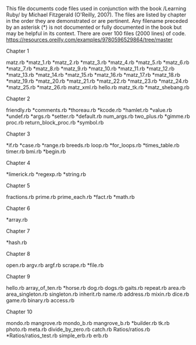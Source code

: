 This file documents code files used in conjunction with the book
/Learning Ruby/ by Michael Fitzgerald (O'Reilly, 2007). The files are
listed by chapter in the order they are demonstrated or are pertinent.
Any filename preceded by an asterisk (*) is not documented or fully
documented in the book but may be helpful in its context. There are
over 100 files (2000 lines) of code.
https://resources.oreilly.com/examples/9780596529864/tree/master

Chapter 1

matz.rb
*matz_1.rb
*matz_2.rb
*matz_3.rb
*matz_4.rb
*matz_5.rb
*matz_6.rb
*matz_7.rb
*matz_8.rb
*matz_9.rb
*matz_10.rb
*matz_11.rb
*matz_12.rb
*matz_13.rb
*matz_14.rb
*matz_15.rb
*matz_16.rb
*matz_17.rb
*matz_18.rb
*matz_19.rb
*matz_20.rb
*matz_21.rb
*matz_22.rb
*matz_23.rb
*matz_24.rb
*matz_25.rb
*matz_26.rb
matz_xml.rb
hello.rb
matz_tk.rb
*matz_shebang.rb

Chapter 2

friendly.rb
*comments.rb
*thoreau.rb
*kcode.rb
*hamlet.rb
*value.rb
*undef.rb
*args.rb
*setter.rb
*default.rb
num_args.rb
two_plus.rb
*gimme.rb
proc.rb
return_block_proc.rb
*symbol.rb

Chapter 3

*if.rb
*case.rb
*range.rb
breeds.rb
loop.rb
*for_loops.rb
*times_table.rb
timer.rb
bmi.rb
*begin.rb

Chapter 4

*limerick.rb
*regexp.rb
*string.rb

Chapter 5

fractions.rb
prime.rb
prime_each.rb
*fact.rb
*math.rb

Chapter 6

*array.rb

Chapter 7

*hash.rb

Chapter 8

open.rb
argv.rb
argf.rb
scrape.rb
*file.rb

Chapter 9

hello.rb
array_of_ten.rb
*horse.rb
dog.rb
dogs.rb
gaits.rb
repeat.rb
area.rb
area_singleton.rb
singleton.rb
inherit.rb
name.rb
address.rb
mixin.rb
dice.rb
game.rb
binary.rb
access.rb

Chapter 10

mondo.rb
mangrove.rb
mondo_b.rb
mangrove_b.rb
*builder.rb
tk.rb
photo.rb
meta.rb
divide_by_zero.rb
catch.rb
Ratios/ratios.rb
*Ratios/ratios_test.rb
simple_erb.rb
erb.rb
